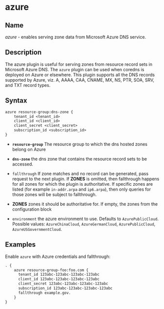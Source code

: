# azure

## Name

*azure* - enables serving zone data from Microsoft Azure DNS service.

## Description

The azure plugin is useful for serving zones from resource record
sets in Microsoft Azure DNS. The `azure` plugin can be used when coredns is deployed on Azure or elsewhere.
This plugin supports all the DNS records supported by Azure, viz. A, AAAA, CAA, CNAME, MX, NS, PTR, SOA, SRV, and TXT record types.

## Syntax

~~~ txt
azure resource-group:dns-zone {
    tenant_id <tenant_id>
    client_id <client_id>
    client_secret <client_secret>
    subscription_id <subscription_id>
}
~~~

*   **`resource-group`** The resource group to which the dns hosted zones belong on Azure

*   **`dns-zone`** the dns zone that contains the resource record sets to be
    accessed.

*   `fallthrough` If zone matches and no record can be generated, pass request to the next plugin.
    If **ZONES** is omitted, then fallthrough happens for all zones for which the plugin is
    authoritative. If specific zones are listed (for example `in-addr.arpa` and `ip6.arpa`), then
    only queries for those zones will be subject to fallthrough.

*   **ZONES** zones it should be authoritative for. If empty, the zones from the configuration block

*   `environment` the azure environment to use. Defaults to `AzurePublicCloud`. Possible values: `AzureChinaCloud`, `AzureGermanCloud`, `AzurePublicCloud`, `AzureUSGovernmentCloud`.

## Examples

Enable `azure` with Azure credentials and fallthrough:

~~~ txt
. {
    azure resource-group-foo:foo.com {
      tenant_id 123abc-123abc-123abc-123abc
      client_id 123abc-123abc-123abc-123abc
      client_secret 123abc-123abc-123abc-123abc
      subscription_id 123abc-123abc-123abc-123abc
      fallthrough example.gov.
    }
}
~~~
